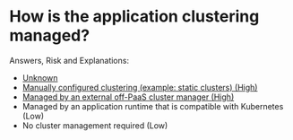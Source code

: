 # How is the application clustering managed?

Answers, Risk and Explanations:

* [Unknown](./03-app-architecture/apparcq05/exp01.md)
* [Manually configured clustering (example: static clusters) (High)](./03-app-architecture/apparcq05/exp02.md)
* [Managed by an external off-PaaS cluster manager (High)](./03-app-architecture/apparcq05/exp03.md)
* Managed by an application runtime that is compatible with Kubernetes (Low)
* No cluster management required (Low)
